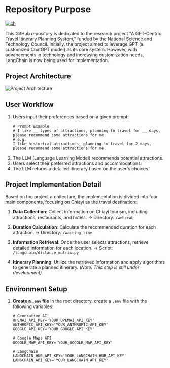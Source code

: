 # Repository Purpose
[![ch](https://img.shields.io/badge/lang-ch-green.svg)](https://github.com/I-Sheng/Traveling-Planner-With-LLM/blob/main/README.md)

This GitHub repository is dedicated to the research project "A GPT-Centric Travel Itinerary Planning System," funded by the National Science and Technology Council. Initially, the project aimed to leverage GPT (a customized ChatGPT model) as its core system. However, with advancements in technology and increasing customization needs, LangChain is now being used for implementation.

## Project Architecture
![Project Architecture](https://github.com/user-attachments/assets/0197dbd5-e37b-46db-8469-679150e3a7d2)

## User Workflow
1. Users input their preferences based on a given prompt:
    ```
    # Prompt Example
    # I like __ types of attractions, planning to travel for __ days, please recommend some attractions for me.
    # e.g.
    I like historical attractions, planning to travel for 2 days, please recommend some attractions for me.
    ```
2. The LLM (Language Learning Model) recommends potential attractions.
3. Users select their preferred attractions and accommodations.
4. The LLM returns a detailed itinerary based on the user's choices.

## Project Implementation Detail
Based on the project architecture, the implementation is divided into four main components, focusing on Chiayi as the travel destination:

1. **Data Collection**: Collect information on Chiayi tourism, including attractions, restaurants, and hotels.
   → Directory: `/webcrab`

2. **Duration Calculation**: Calculate the recommended duration for each attraction.
   → Directory: `/waiting_time`

3. **Information Retrieval**: Once the user selects attractions, retrieve detailed information for each location.
   → Script: `/langchain/distance_matrix.py`

4. **Itinerary Planning**: Utilize the retrieved information and apply algorithms to generate a planned itinerary.
   *(Note: This step is still under development)*

## Environment Setup

1. **Create a `.env` file**
   In the root directory, create a `.env` file with the following variables:
    ```env
    # Generative AI
    OPENAI_API_KEY='YOUR_OPENAI_API_KEY'
    ANTHROPIC_API_KEY='YOUR_ANTHROPIC_API_KEY'
    GOOGLE_API_KEY='YOUR_GOOGLE_API_KEY'

    # Google Maps API
    GOOGLE_MAP_API_KEY='YOUR_GOOGLE_MAP_API_KEY'

    # LangChain
    LANGCHAIN_HUB_API_KEY='YOUR_LANGCHAIN_HUB_API_KEY'
    LANGCHAIN_API_KEY='YOUR_LANGCHAIN_API_KEY'
    ```


